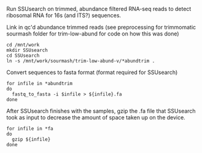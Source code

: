 Run SSUsearch on trimmed, abundance filtered RNA-seq reads to detect ribosomal RNA for 16s (and ITS?) sequences.

Link in qc'd abundance trimmed reads (see preprocessing for trimmomatic sourmash folder for trim-low-abund for code on how this was done)
```
cd /mnt/work
mkdir SSUsearch
cd SSUsearch
ln -s /mnt/work/sourmash/trim-low-abund-v/*abundtrim .
```

Convert sequences to fasta format (format required for SSUsearch)
```
for infile in *abundtrim
do
  fastq_to_fasta -i $infile > ${infile}.fa
done
```

After SSUsearch finishes with the samples, gzip the .fa file that SSUsearch took as input to decrease the amount of space taken up on the device.
```
for infile in *fa
do
  gzip ${infile}
done
```
